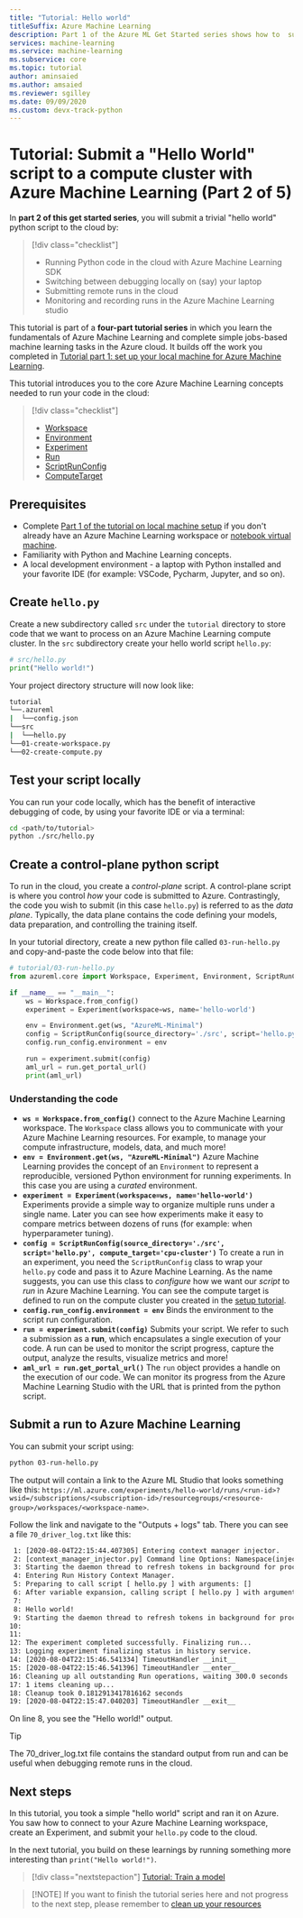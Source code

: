 ```yaml
---
title: "Tutorial: Hello world"
titleSuffix: Azure Machine Learning
description: Part 1 of the Azure ML Get Started series shows how to  submit a trivial "hello world" python script to the cloud.
services: machine-learning
ms.service: machine-learning
ms.subservice: core
ms.topic: tutorial
author: aminsaied
ms.author: amsaied
ms.reviewer: sgilley
ms.date: 09/09/2020
ms.custom: devx-track-python
---
```


# Tutorial: Submit a "Hello World" script to a compute cluster with Azure Machine Learning  (Part 2 of 5)

In **part 2 of this get started series**, you will submit a trivial "hello world" python script to the cloud by:

> [!div class="checklist"]
> * Running Python code in the cloud with Azure Machine Learning SDK
> * Switching between debugging locally on (say) your laptop
> * Submitting remote runs in the cloud
> * Monitoring and recording runs in the Azure Machine Learning studio

This tutorial is part of a **four-part tutorial series** in which you learn the fundamentals of Azure Machine Learning and complete simple jobs-based machine learning tasks in the Azure cloud. It builds off the work you completed in [Tutorial part 1: set up your local machine for Azure Machine Learning](
tutorial-1st-experiment-sdk-setup-local.md).

This tutorial introduces you to the core Azure Machine Learning concepts needed to run your code in the cloud:

> [!div class="checklist"]
> - [Workspace](https://docs.microsoft.com/python/api/azureml-core/azureml.core.workspace.workspace?view=azure-ml-py&preserve-view=true)
> - [Environment](https://docs.microsoft.com/python/api/azureml-core/azureml.core.environment.environment?view=azure-ml-py)
> - [Experiment](https://docs.microsoft.com/python/api/azureml-core/azureml.core.experiment.experiment?view=azure-ml-py&preserve-view=true)
> - [Run](https://docs.microsoft.com/python/api/azureml-core/azureml.core.run(class)?view=azure-ml-py&preserve-view=true)
> - [ScriptRunConfig](https://docs.microsoft.com/python/api/azureml-core/azureml.core.scriptrunconfig?view=azure-ml-py&preserve-view=true)
> - [ComputeTarget](https://docs.microsoft.com/python/api/azureml-core/azureml.core.computetarget?view=azure-ml-py&preserve-view=true)

## Prerequisites

- Complete [Part 1 of the tutorial on local machine setup](tutorial-1st-experiment-sdk-setup-local.md) if you don't already have an Azure Machine Learning workspace or [notebook virtual machine](tutorial-1st-experiment-sdk-setup-local.md).
- Familiarity with Python and Machine Learning concepts.
- A local development environment - a laptop with Python installed and your favorite IDE (for example: VSCode, Pycharm, Jupyter, and so on).

## Create `hello.py`

Create a new subdirectory called `src` under the `tutorial` directory to store code that we want to process on an Azure Machine Learning compute cluster. In the `src` subdirectory create your hello world script `hello.py`:

```python
# src/hello.py
print("Hello world!")
```

Your project directory structure will now look like:

```Bash
tutorial
└──.azureml
|  └──config.json
└──src
|  └──hello.py
└──01-create-workspace.py
└──02-create-compute.py
```

## Test your script locally

You can run your code locally, which has the benefit of interactive debugging of code, by using your favorite IDE or via a terminal:

```bash
cd <path/to/tutorial>
python ./src/hello.py
```

## Create a control-plane python script

To run in the cloud, you create a *control-plane* script. A control-plane script is where you control _how_ your code is submitted to Azure. Contrastingly, the code you wish to submit (in this case `hello.py`) is referred to as the _data plane_. Typically, the data plane contains the code defining your models, data preparation, and controlling the training itself.

In your tutorial directory, create a new python file called `03-run-hello.py` and copy-and-paste the code below into that file:

```python
# tutorial/03-run-hello.py
from azureml.core import Workspace, Experiment, Environment, ScriptRunConfig

if __name__ == "__main__":
    ws = Workspace.from_config()
    experiment = Experiment(workspace=ws, name='hello-world')

    env = Environment.get(ws, "AzureML-Minimal")
    config = ScriptRunConfig(source_directory='./src', script='hello.py', compute_target='cpu-cluster')
    config.run_config.environment = env

    run = experiment.submit(config)
    aml_url = run.get_portal_url()
    print(aml_url)
```

### Understanding the code

- **`ws = Workspace.from_config()`** connect to the Azure Machine Learning workspace. The `Workspace` class allows you to communicate with your Azure Machine Learning resources. For example, to manage your compute infrastructure, models, data, and much more!
- **`env = Environment.get(ws, "AzureML-Minimal")`** Azure Machine Learning provides the concept of an `Environment` to represent a reproducible, versioned
Python environment for running experiments. In this case you are using a *curated* environment.
- **`experiment = Experiment(workspace=ws, name='hello-world')`** Experiments provide a simple way to organize multiple runs under a single name. Later you can see how experiments make it easy to compare metrics between dozens of runs (for example: when hyperparameter tuning).
- **`config = ScriptRunConfig(source_directory='./src', script='hello.py', compute_target='cpu-cluster')`** To create a run in an experiment, you need the `ScriptRunConfig` class to wrap your `hello.py` code and pass it to Azure Machine Learning. As the name suggests, you can use this class to _configure_ how we want our _script_ to _run_ in Azure Machine Learning. You can see the compute target is defined to run on the compute cluster you created in the [setup tutorial](tutorial-1st-experiment-sdk-setup-local.md).
- **`config.run_config.environment = env`** Binds the environment to the script run configuration.
- **`run = experiment.submit(config)`** Submits your script. We refer to such a submission as a **run**, which encapsulates a single execution of your code. A run can be used to monitor the script progress, capture the output, analyze the results, visualize metrics and more!
- **`aml_url = run.get_portal_url()`** The `run` object provides a handle on the execution of our code. We can monitor its progress
from the Azure Machine Learning Studio with the URL that is printed from the python script.

## Submit a run to Azure Machine Learning

You can submit your script using:

```bash
python 03-run-hello.py
```

The output will contain a link to the Azure ML Studio that looks something like this:
`https://ml.azure.com/experiments/hello-world/runs/<run-id>?wsid=/subscriptions/<subscription-id>/resourcegroups/<resource-group>/workspaces/<workspace-name>`.

Follow the link and navigate to the "Outputs + logs" tab. There you can see a file
`70_driver_log.txt` like this:

```txt
 1: [2020-08-04T22:15:44.407305] Entering context manager injector.
 2: [context_manager_injector.py] Command line Options: Namespace(inject=['ProjectPythonPath:context_managers.ProjectPythonPath', 'RunHistory:context_managers.RunHistory', 'TrackUserError:context_managers.TrackUserError', 'UserExceptions:context_managers.UserExceptions'], invocation=['hello.py'])
 3: Starting the daemon thread to refresh tokens in background for process with pid = 31263
 4: Entering Run History Context Manager.
 5: Preparing to call script [ hello.py ] with arguments: []
 6: After variable expansion, calling script [ hello.py ] with arguments: []
 7:
 8: Hello world!
 9: Starting the daemon thread to refresh tokens in background for process with pid = 31263
10:
11:
12: The experiment completed successfully. Finalizing run...
13: Logging experiment finalizing status in history service.
14: [2020-08-04T22:15:46.541334] TimeoutHandler __init__
15: [2020-08-04T22:15:46.541396] TimeoutHandler __enter__
16: Cleaning up all outstanding Run operations, waiting 300.0 seconds
17: 1 items cleaning up...
18: Cleanup took 0.1812913417816162 seconds
19: [2020-08-04T22:15:47.040203] TimeoutHandler __exit__
```

On line 8, you see the "Hello world!" output.

> [!TIP]
> The 70_driver_log.txt file contains the standard output from run and can be useful
> when debugging remote runs in the cloud.

## Next steps

In this tutorial, you took a simple "hello world" script and ran it on Azure. You saw how to connect to your Azure Machine Learning workspace, create an Experiment, and submit your `hello.py` code to the cloud.

In the next tutorial, you build on these learnings by running something more interesting than `print("Hello world!")`.

> [!div class="nextstepaction"]
> [Tutorial: Train a model](tutorial-1st-experiment-sdk-train.md)

>[!NOTE] If you want to finish the tutorial series here and not progress to the next step, please remember to [clean up your resources](tutorial-1st-experiment-cleanup.md)

